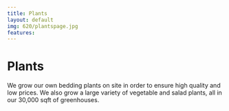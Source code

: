 ```yaml
---
title: Plants
layout: default
img: 620/plantspage.jpg
features:
---
```


# Plants

We grow our own bedding plants on site in order to ensure high quality and low prices.
We also grow a large variety of vegetable and salad plants, all in our 30,000 sqft of greenhouses.
